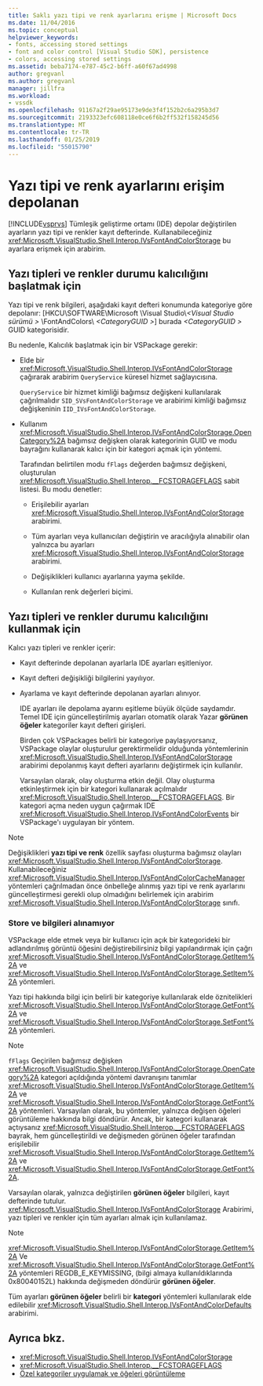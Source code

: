 ```yaml
---
title: Saklı yazı tipi ve renk ayarlarını erişme | Microsoft Docs
ms.date: 11/04/2016
ms.topic: conceptual
helpviewer_keywords:
- fonts, accessing stored settings
- font and color control [Visual Studio SDK], persistence
- colors, accessing stored settings
ms.assetid: beba7174-e787-45c2-b6ff-a60f67ad4998
author: gregvanl
ms.author: gregvanl
manager: jillfra
ms.workload:
- vssdk
ms.openlocfilehash: 91167a2f29ae95173e9de3f4f152b2c6a295b3d7
ms.sourcegitcommit: 2193323efc608118e0ce6f6b2ff532f158245d56
ms.translationtype: MT
ms.contentlocale: tr-TR
ms.lasthandoff: 01/25/2019
ms.locfileid: "55015790"
---
```

# <a name="access-stored-font-and-color-settings"></a>Yazı tipi ve renk ayarlarını erişim depolanan
[!INCLUDE[vsprvs](../code-quality/includes/vsprvs_md.md)] Tümleşik geliştirme ortamı (IDE) depolar değiştirilen ayarların yazı tipi ve renkler kayıt defterinde. Kullanabileceğiniz <xref:Microsoft.VisualStudio.Shell.Interop.IVsFontAndColorStorage> bu ayarlara erişmek için arabirim.

## <a name="to-initiate-state-persistence-of-fonts-and-colors"></a>Yazı tipleri ve renkler durumu kalıcılığını başlatmak için
 Yazı tipi ve renk bilgileri, aşağıdaki kayıt defteri konumunda kategoriye göre depolanır: [HKCU\SOFTWARE\Microsoft \Visual Studio\\*\<Visual Studio sürümü >* \FontAndColors\\  *\<CategoryGUID >*] burada  *\<CategoryGUID >* GUID kategorisidir.

 Bu nedenle, Kalıcılık başlatmak için bir VSPackage gerekir:

-   Elde bir <xref:Microsoft.VisualStudio.Shell.Interop.IVsFontAndColorStorage> çağırarak arabirim `QueryService` küresel hizmet sağlayıcısına.

     `QueryService` bir hizmet kimliği bağımsız değişkeni kullanılarak çağrılmalıdır `SID_SVsFontAndColorStorage` ve arabirimi kimliği bağımsız değişkeninin `IID_IVsFontAndColorStorage`.

-   Kullanım <xref:Microsoft.VisualStudio.Shell.Interop.IVsFontAndColorStorage.OpenCategory%2A> bağımsız değişken olarak kategorinin GUID ve modu bayrağını kullanarak kalıcı için bir kategori açmak için yöntemi.

     Tarafından belirtilen modu `fFlags` değerden bağımsız değişkeni, oluşturulan <xref:Microsoft.VisualStudio.Shell.Interop.__FCSTORAGEFLAGS> sabit listesi. Bu modu denetler:

    -   Erişilebilir ayarları <xref:Microsoft.VisualStudio.Shell.Interop.IVsFontAndColorStorage> arabirimi.

    -   Tüm ayarları veya kullanıcıları değiştirin ve aracılığıyla alınabilir olan yalnızca bu ayarları <xref:Microsoft.VisualStudio.Shell.Interop.IVsFontAndColorStorage> arabirimi.

    -   Değişiklikleri kullanıcı ayarlarına yayma şekilde.

    -   Kullanılan renk değerleri biçimi.

## <a name="to-use-state-persistence-of-fonts-and-colors"></a>Yazı tipleri ve renkler durumu kalıcılığını kullanmak için
 Kalıcı yazı tipleri ve renkler içerir:

- Kayıt defterinde depolanan ayarlarla IDE ayarları eşitleniyor.

- Kayıt defteri değişikliği bilgilerini yayılıyor.

- Ayarlama ve kayıt defterinde depolanan ayarları alınıyor.

  IDE ayarları ile depolama ayarını eşitleme büyük ölçüde saydamdır. Temel IDE için güncelleştirilmiş ayarları otomatik olarak Yazar **görünen öğeler** kategoriler kayıt defteri girişleri.

  Birden çok VSPackages belirli bir kategoriye paylaşıyorsanız, VSPackage olaylar oluşturulur gerektirmelidir olduğunda yöntemlerinin <xref:Microsoft.VisualStudio.Shell.Interop.IVsFontAndColorStorage> arabirimi depolanmış kayıt defteri ayarlarını değiştirmek için kullanılır.

  Varsayılan olarak, olay oluşturma etkin değil. Olay oluşturma etkinleştirmek için bir kategori kullanarak açılmalıdır <xref:Microsoft.VisualStudio.Shell.Interop.__FCSTORAGEFLAGS>. Bir kategori açma neden uygun çağırmak IDE <xref:Microsoft.VisualStudio.Shell.Interop.IVsFontAndColorEvents> bir VSPackage'ı uygulayan bir yöntem.

> [!NOTE]
>  Değişiklikleri **yazı tipi ve renk** özellik sayfası oluşturma bağımsız olayları <xref:Microsoft.VisualStudio.Shell.Interop.IVsFontAndColorStorage>. Kullanabileceğiniz <xref:Microsoft.VisualStudio.Shell.Interop.IVsFontAndColorCacheManager> yöntemleri çağrılmadan önce önbelleğe alınmış yazı tipi ve renk ayarlarını güncelleştirmesi gerekli olup olmadığını belirlemek için arabirim <xref:Microsoft.VisualStudio.Shell.Interop.IVsFontAndColorStorage> sınıfı.

### <a name="store-and-retrieve-information"></a>Store ve bilgileri alınamıyor
 VSPackage elde etmek veya bir kullanıcı için açık bir kategorideki bir adlandırılmış görüntü öğesini değiştirebilirsiniz bilgi yapılandırmak için çağrı <xref:Microsoft.VisualStudio.Shell.Interop.IVsFontAndColorStorage.GetItem%2A> ve <xref:Microsoft.VisualStudio.Shell.Interop.IVsFontAndColorStorage.SetItem%2A> yöntemleri.

 Yazı tipi hakkında bilgi için belirli bir kategoriye kullanılarak elde öznitelikleri <xref:Microsoft.VisualStudio.Shell.Interop.IVsFontAndColorStorage.GetFont%2A> ve <xref:Microsoft.VisualStudio.Shell.Interop.IVsFontAndColorStorage.SetFont%2A> yöntemleri.

> [!NOTE]
>  `fFlags` Geçirilen bağımsız değişken <xref:Microsoft.VisualStudio.Shell.Interop.IVsFontAndColorStorage.OpenCategory%2A> kategori açıldığında yöntemi davranışını tanımlar <xref:Microsoft.VisualStudio.Shell.Interop.IVsFontAndColorStorage.GetItem%2A> ve <xref:Microsoft.VisualStudio.Shell.Interop.IVsFontAndColorStorage.GetFont%2A> yöntemleri. Varsayılan olarak, bu yöntemler, yalnızca değişen öğeleri görüntüleme hakkında bilgi döndürür. Ancak, bir kategori kullanarak açtıysanız <xref:Microsoft.VisualStudio.Shell.Interop.__FCSTORAGEFLAGS> bayrak, hem güncelleştirildi ve değişmeden görünen öğeler tarafından erişilebilir <xref:Microsoft.VisualStudio.Shell.Interop.IVsFontAndColorStorage.GetItem%2A> ve <xref:Microsoft.VisualStudio.Shell.Interop.IVsFontAndColorStorage.GetFont%2A>.

 Varsayılan olarak, yalnızca değiştirilen **görünen öğeler** bilgileri, kayıt defterinde tutulur. <xref:Microsoft.VisualStudio.Shell.Interop.IVsFontAndColorStorage> Arabirimi, yazı tipleri ve renkler için tüm ayarları almak için kullanılamaz.

> [!NOTE]
>  <xref:Microsoft.VisualStudio.Shell.Interop.IVsFontAndColorStorage.GetItem%2A> Ve <xref:Microsoft.VisualStudio.Shell.Interop.IVsFontAndColorStorage.GetFont%2A> yöntemleri REGDB_E_KEYMISSING, (bilgi almaya kullanıldıklarında 0x80040152L) hakkında değişmeden döndürür **görünen öğeler**.

 Tüm ayarları **görünen öğeler** belirli bir **kategori** yöntemleri kullanılarak elde edilebilir <xref:Microsoft.VisualStudio.Shell.Interop.IVsFontAndColorDefaults> arabirimi.

## <a name="see-also"></a>Ayrıca bkz.

- <xref:Microsoft.VisualStudio.Shell.Interop.IVsFontAndColorStorage>
- <xref:Microsoft.VisualStudio.Shell.Interop.__FCSTORAGEFLAGS>
- [Özel kategoriler uygulamak ve öğeleri görüntüleme](../extensibility/implementing-custom-categories-and-display-items.md)